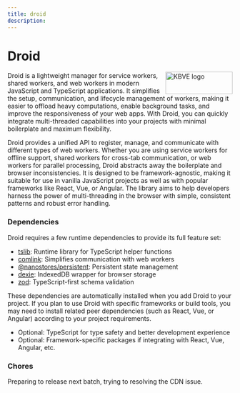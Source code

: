 ```yaml
---
title: droid
description: 
---
```

# Droid

<img align="right" width="150" height="50" title="KBVE logo"
     src="https://kbve.com/assets/images/brand/letter_logo.svg">

Droid is a lightweight manager for service workers, shared workers, and web workers in modern JavaScript and TypeScript applications.
It simplifies the setup, communication, and lifecycle management of workers, making it easier to offload heavy computations, enable background tasks, and improve the responsiveness of your web apps.
With Droid, you can quickly integrate multi-threaded capabilities into your projects with minimal boilerplate and maximum flexibility.

Droid provides a unified API to register, manage, and communicate with different types of web workers. Whether you are using service workers for offline support, shared workers for cross-tab communication, or web workers for parallel processing, Droid abstracts away the boilerplate and browser inconsistencies. It is designed to be framework-agnostic, making it suitable for use in vanilla JavaScript projects as well as with popular frameworks like React, Vue, or Angular. The library aims to help developers harness the power of multi-threading in the browser with simple, consistent patterns and robust error handling.

### Dependencies

Droid requires a few runtime dependencies to provide its full feature set:

- [tslib](https://www.npmjs.com/package/tslib): Runtime library for TypeScript helper functions
- [comlink](https://www.npmjs.com/package/comlink): Simplifies communication with web workers
- [@nanostores/persistent](https://www.npmjs.com/package/@nanostores/persistent): Persistent state management
- [dexie](https://www.npmjs.com/package/dexie): IndexedDB wrapper for browser storage
- [zod](https://www.npmjs.com/package/zod): TypeScript-first schema validation

These dependencies are automatically installed when you add Droid to your project. If you plan to use Droid with specific frameworks or build tools, you may need to install related peer dependencies (such as React, Vue, or Angular) according to your project requirements.

- Optional: TypeScript for type safety and better development experience
- Optional: Framework-specific packages if integrating with React, Vue, Angular, etc.

### Chores

Preparing to release next batch, trying to resolving the CDN issue.